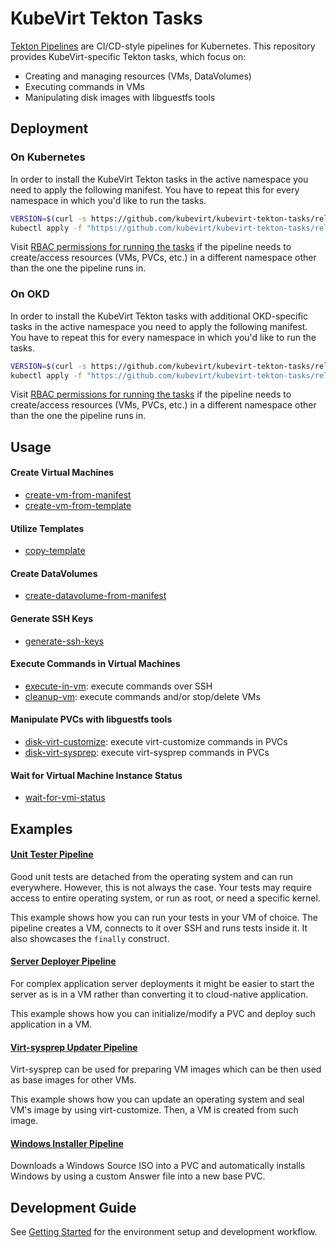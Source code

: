 # KubeVirt Tekton Tasks

[Tekton Pipelines](https://github.com/tektoncd/pipeline) are CI/CD-style pipelines for Kubernetes.
This repository provides KubeVirt-specific Tekton tasks, which focus on:

- Creating and managing resources (VMs, DataVolumes)
- Executing commands in VMs
- Manipulating disk images with libguestfs tools

## Deployment

### On Kubernetes

In order to install the KubeVirt Tekton tasks in the active namespace you need to apply the following manifest.
You have to repeat this for every namespace in which you'd like to run the tasks.

```bash
VERSION=$(curl -s https://github.com/kubevirt/kubevirt-tekton-tasks/releases/latest | grep -o "v[0-9]\.[0-9]*\.[0-9]*")
kubectl apply -f "https://github.com/kubevirt/kubevirt-tekton-tasks/releases/download/${VERSION}/kubevirt-tekton-tasks-kubernetes.yaml"
```

Visit [RBAC permissions for running the tasks](docs/tasks-rbac-permissions.md) if the pipeline needs to create/access resources (VMs, PVCs, etc.) in a different namespace other than the one the pipeline runs in.

### On OKD

In order to install the KubeVirt Tekton tasks with additional OKD-specific tasks in the active namespace you need to apply the following manifest.
You have to repeat this for every namespace in which you'd like to run the tasks.

```bash
VERSION=$(curl -s https://github.com/kubevirt/kubevirt-tekton-tasks/releases/latest | grep -o "v[0-9]\.[0-9]*\.[0-9]*")
kubectl apply -f "https://github.com/kubevirt/kubevirt-tekton-tasks/releases/download/${VERSION}/kubevirt-tekton-tasks-okd.yaml"
```

Visit [RBAC permissions for running the tasks](docs/tasks-rbac-permissions.md) if the pipeline needs to create/access resources (VMs, PVCs, etc.) in a different namespace other than the one the pipeline runs in.


## Usage

#### Create Virtual Machines

- [create-vm-from-manifest](tasks/create-vm-from-manifest)
- [create-vm-from-template](tasks/create-vm-from-template)

#### Utilize Templates

- [copy-template](tasks/copy-template)

#### Create DataVolumes

- [create-datavolume-from-manifest](tasks/create-datavolume-from-manifest)

#### Generate SSH Keys

- [generate-ssh-keys](tasks/generate-ssh-keys)

#### Execute Commands in Virtual Machines

- [execute-in-vm](tasks/execute-in-vm): execute commands over SSH
- [cleanup-vm](tasks/cleanup-vm): execute commands and/or stop/delete VMs

#### Manipulate PVCs with libguestfs tools

- [disk-virt-customize](tasks/disk-virt-customize): execute virt-customize commands in PVCs
- [disk-virt-sysprep](tasks/disk-virt-sysprep): execute virt-sysprep commands in PVCs

#### Wait for Virtual Machine Instance Status

- [wait-for-vmi-status](tasks/wait-for-vmi-status)

## Examples

#### [Unit Tester Pipeline](examples/pipelines/unit-tester) 

Good unit tests are detached from the operating system and can run everywhere.
However, this is not always the case. Your tests may require access to entire operating system, or run as root,
or need a specific kernel.

This example shows how you can run your tests in your VM of choice.
The pipeline creates a VM, connects to it over SSH and runs tests inside it.
It also showcases the `finally` construct.


#### [Server Deployer Pipeline](examples/pipelines/server-deployer)

For complex application server deployments it might be easier to start the server as is in a VM rather than converting it to cloud-native application.

This example shows how you can initialize/modify a PVC and deploy such application in a VM.

#### [Virt-sysprep Updater Pipeline](examples/pipelines/virt-sysprep-updater)

Virt-sysprep can be used for preparing VM images which can be then used as base images for other VMs.

This example shows how you can update an operating system and seal VM's image by using virt-customize.
Then, a VM is created from such image.

#### [Windows Installer Pipeline](examples/pipelines/windows-installer)

Downloads a Windows Source ISO into a PVC and automatically installs Windows by using a custom Answer file into a new base PVC.

## Development Guide

See [Getting Started](docs/getting-started.md) for the environment setup and development workflow.
